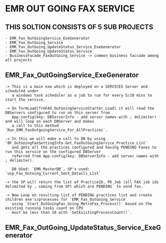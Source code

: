 # EMR OUT GOING FAX SERVICE

## THIS SOLTION CONSISTS OF 5 SUB PROJECTS 
    - EMR_Fax_OutGoingService_ExeGenerator
    - EMR_Fax_OutGoing_Service
    - EMR_Fax_OutGoing_UpdateStatus_Service_ExeGenerator
    - EMR_Fax_OutGoing_UpdateStatus_Service
    - BusinessFacade_FaxOutGoing_Service -> common business faccade among all projects

## EMR_Fax_OutGoingService_ExeGenerator
    -> This is a main exe which is deployed on a SERVICES Server and scheduled under 
       a windows task scheduler as a job to run for every 5/10 mins to start the service.

    -> On formLoad(frmFAX_OutGoingServiceStarter_Load) it will read the DBServers configured to run on this server from 
       App.config(key: DBServerInfo - add server names with ; delimiter) and will loop on each DBServer and makes 
       a call to this method `Run_EMR_FaxOutgoingService_For_AllPractices`.
       
    -> In this we will make a call to DB by using `BF_OutGoingFaxSettingInfo.Get_FaxOutGoingService_Practice_List` 
       and gets all the practices configured and having PENDING Faxes to run this service on the configured DBServer
       referred from App.config(key: DBServerInfo - add server names with ; delimiter).
       
       DB USed: `EMR_MasterDB`, SP's used: `usp_Fax_Outoing_Current_Sent_Details_List`
    
    -> the SP will return the list of PracticeID, PK_Job (all FAX job ids delimited by , coming from SP) which are PENDING  to send fax.

    -> Now Loop on resulting list of PENDING practices list and create children exe's/processes for `EMR_Fax_OutGoing_Service` 
       using `Start_OutGoingFax_Using_MetroFax_Process()` based on the existing running tasks count on CPU 
       must be less than 10 with `GetExistingProcessCount()`.


## EMR_Fax_OutGoing_UpdateStatus_Service_ExeGenerator
